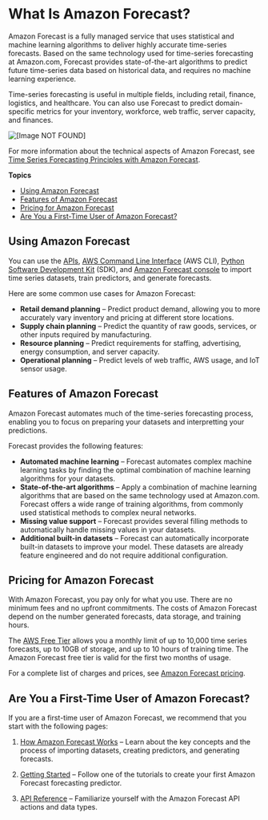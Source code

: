 # What Is Amazon Forecast?<a name="what-is-forecast"></a>

Amazon Forecast is a fully managed service that uses statistical and machine learning algorithms to deliver highly accurate time\-series forecasts\. Based on the same technology used for time\-series forecasting at Amazon\.com, Forecast provides state\-of\-the\-art algorithms to predict future time\-series data based on historical data, and requires no machine learning experience\.

Time\-series forecasting is useful in multiple fields, including retail, finance, logistics, and healthcare\. You can also use Forecast to predict domain\-specific metrics for your inventory, workforce, web traffic, server capacity, and finances\.

![\[Image NOT FOUND\]](http://docs.aws.amazon.com/forecast/latest/dg/images/Forecast_HowitWorks.png)

For more information about the technical aspects of Amazon Forecast, see [Time Series Forecasting Principles with Amazon Forecast](https://d1.awsstatic.com/whitepapers/time-series-forecasting-principles-amazon-forecast.pdf?did=wp_card&trk=wp_card)\.

**Topics**
+ [Using Amazon Forecast](#whatis-uses)
+ [Features of Amazon Forecast](#whatis-features)
+ [Pricing for Amazon Forecast](#whatis-pricing)
+ [Are You a First\-Time User of Amazon Forecast?](#whatis-firsttimeuser)

## Using Amazon Forecast<a name="whatis-uses"></a>

You can use the [APIs](api-reference.md), [AWS Command Line Interface](gs-cli.md) \(AWS CLI\), [Python Software Development Kit](getting-started-python.md) \(SDK\), and [Amazon Forecast console](gs-console.md) to import time series datasets, train predictors, and generate forecasts\.

Here are some common use cases for Amazon Forecast:
+ **Retail demand planning** – Predict product demand, allowing you to more accurately vary inventory and pricing at different store locations\.
+ **Supply chain planning** – Predict the quantity of raw goods, services, or other inputs required by manufacturing\.
+ **Resource planning** – Predict requirements for staffing, advertising, energy consumption, and server capacity\.
+ **Operational planning** – Predict levels of web traffic, AWS usage, and IoT sensor usage\.

## Features of Amazon Forecast<a name="whatis-features"></a>

Amazon Forecast automates much of the time\-series forecasting process, enabling you to focus on preparing your datasets and interpretting your predictions\. 

Forecast provides the following features:
+ **Automated machine learning** – Forecast automates complex machine learning tasks by finding the optimal combination of machine learning algorithms for your datasets\.
+ **State\-of\-the\-art algorithms** – Apply a combination of machine learning algorithms that are based on the same technology used at Amazon\.com\. Forecast offers a wide range of training algorithms, from commonly used statistical methods to complex neural networks\.
+ **Missing value support** – Forecast provides several filling methods to automatically handle missing values in your datasets\.
+ **Additional built\-in datasets** – Forecast can automatically incorporate built\-in datasets to improve your model\. These datasets are already feature engineered and do not require additional configuration\.

## Pricing for Amazon Forecast<a name="whatis-pricing"></a>

 With Amazon Forecast, you pay only for what you use\. There are no minimum fees and no upfront commitments\. The costs of Amazon Forecast depend on the number generated forecasts, data storage, and training hours\.

The [AWS Free Tier](https://aws.amazon.com/free/) allows you a monthly limit of up to 10,000 time series forecasts, up to 10GB of storage, and up to 10 hours of training time\. The Amazon Forecast free tier is valid for the first two months of usage\.

For a complete list of charges and prices, see [Amazon Forecast pricing](https://aws.amazon.com/forecast/pricing/)\.

## Are You a First\-Time User of Amazon Forecast?<a name="whatis-firsttimeuser"></a>

If you are a first\-time user of Amazon Forecast, we recommend that you start with the following pages:

1. [How Amazon Forecast Works](how-it-works.md) – Learn about the key concepts and the process of importing datasets, creating predictors, and generating forecasts\.

1. [Getting Started](getting-started.md) – Follow one of the tutorials to create your first Amazon Forecast forecasting predictor\.

1.  [API Reference](api-reference.md) – Familiarize yourself with the Amazon Forecast API actions and data types\.